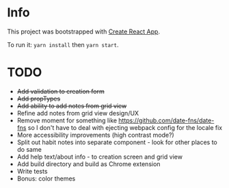 # Info

This project was bootstrapped with [Create React App](https://github.com/facebookincubator/create-react-app).

To run it: `yarn install` then `yarn start`.

# TODO

- ~~Add validation to creation form~~
- ~~Add propTypes~~
- ~~Add ability to add notes from grid view~~
- Refine add notes from grid view design/UX
- Remove moment for something like https://github.com/date-fns/date-fns so I don't have to deal with ejecting webpack config for the locale fix
- More accessibility improvements (high contrast mode?)
- Split out habit notes into separate component - look for other places to do same
- Add help text/about info - to creation screen and grid view
- Add build directory and build as Chrome extension
- Write tests
- Bonus: color themes
